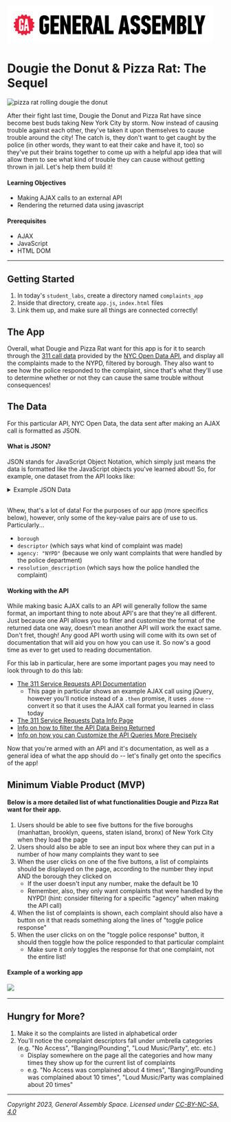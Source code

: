 [![General Assembly Logo](/ga_cog.png)](https://generalassemb.ly)

# Dougie the Donut & Pizza Rat: The Sequel

![pizza rat rolling dougie the donut](https://imgur.com/3vFgM5x.png)

After their fight last time, Dougie the Donut and Pizza Rat have since become best buds taking New York City by storm. Now instead of causing trouble against each other, they've taken it upon themselves to cause trouble around the city! The catch is, they don't want to get caught by the police (in other words, they want to eat their cake and have it, too) so they've put their brains together to come up with a helpful app idea that will allow them to see what kind of trouble they can cause without getting thrown in jail. Let's help them build it!

#### Learning Objectives

- Making AJAX calls to an external API
- Rendering the returned data using javascript

#### Prerequisites

- AJAX
- JavaScript
- HTML DOM

---

## Getting Started

1. In today's `student_labs`, create a directory named `complaints_app`
1. Inside that directory, create `app.js`, `index.html` files
1. Link them up, and make sure all things are connected correctly!

## The App

Overall, what Dougie and Pizza Rat want for this app is for it to search through the [311 call data](https://data.cityofnewyork.us/Social-Services/311-Service-Requests-from-2010-to-Present/erm2-nwe9) provided by the [NYC Open Data API](http://opendata.cityofnewyork.us/), and display all the complaints made to the NYPD, filtered by borough. They also want to see how the police responded to the complaint, since that's what they'll use to determine whether or not they can cause the same trouble without consequences!

## The Data

For this particular API, NYC Open Data, the data sent after making an AJAX call is formatted as JSON.

#### What is JSON?

JSON stands for JavaScript Object Notation, which simply just means the data is formatted like the JavaScript objects you've learned about! So, for example, one dataset from the API looks like:

<details><summary>Example JSON Data</summary>
  <strong>When collapsed</strong>
  <img src="https://i.imgur.com/9Xa3jAv.png"> 
  <strong>When opened to see all the key-value pairs</strong>
  <img src="https://i.imgur.com/wksEBdq.png">
</details>
<br>

Whew, that's a lot of data! For the purposes of our app (more specifics below), however, only some of the key-value pairs are of use to us. Particularly...

- `borough`
- `descriptor` (which says what kind of complaint was made)
- `agency: "NYPD"` (because we only want complaints that were handled by the police department)
- `resolution_description` (which says how the police handled the complaint)

#### Working with the API

While making basic AJAX calls to an API will generally follow the same format, an important thing to note about API's are that they're all different. Just because one API allows you to filter and customize the format of the returned data one way, doesn't mean another API will work the exact same. Don't fret, though! Any good API worth using will come with its own set of documentation that will aid you on how you can use it. So now's a good time as ever to get used to reading documentation.

For this lab in particular, here are some important pages you may need to look through to do this lab:

- [The 311 Service Requests API Documentation](https://dev.socrata.com/foundry/data.cityofnewyork.us/fhrw-4uyv)
  - This page in particular shows an example AJAX call using jQuery, however you'll notice instead of a `.then` promise, it uses `.done` -- convert it so that it uses the AJAX call format you learned in class today
- [The 311 Service Requests Data Info Page](https://data.cityofnewyork.us/Social-Services/311-Service-Requests-from-2010-to-Present/erm2-nwe9)
- [Info on how to filter the API Data Being Returned](https://dev.socrata.com/docs/filtering.html)
- [Info on how you can Customize the API Queries More Precisely](https://dev.socrata.com/docs/queries/)

Now that you're armed with an API and it's documentation, as well as a general idea of what the app should do -- let's finally get onto the specifics of the app!

## Minimum Viable Product (MVP)

#### Below is a more detailed list of what functionalities Dougie and Pizza Rat want for their app.

1. Users should be able to see five buttons for the five boroughs (manhattan, brooklyn, queens, staten island, bronx) of New York City when they load the page
1. Users should also be able to see an input box where they can put in a number of how many complaints they want to see
1. When the user clicks on one of the five buttons, a list of complaints should be displayed on the page, according to the number they input AND the borough they clicked on
   - If the user doesn't input any number, make the default be 10
   - Remember, also, they only want complaints that were handled by the NYPD! (hint: consider filtering for a specific "agency" when making the API call)
1. When the list of complaints is shown, each complaint should also have a button on it that reads something along the lines of "toggle police response"
1. When the user clicks on on the "toggle police response" button, it should then toggle how the police responded to that particular complaint
   - Make sure it _only_ toggles the response for that one complaint, not the entire list!

#### Example of a working app

![](https://imgur.com/ssFKX3J.gif)

---

## Hungry for More?

1. Make it so the complaints are listed in alphabetical order
1. You'll notice the complaint descriptors fall under umbrella categories (e.g. "No Access", "Banging/Pounding", "Loud Music/Party", etc. etc.)
   - Display somewhere on the page all the categories and how many times they show up for the current list of complaints
   - e.g. "No Access was complained about 4 times", "Banging/Pounding was complained about 10 times", "Loud Music/Party was complained about 20 times"

---

_Copyright 2023, General Assembly Space. Licensed under [CC-BY-NC-SA, 4.0](https://creativecommons.org/licenses/by-nc-sa/4.0/)_
